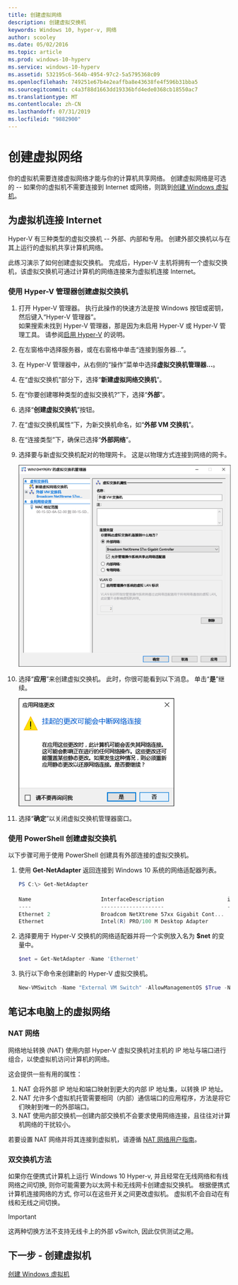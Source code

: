 ```yaml
---
title: 创建虚拟网络
description: 创建虚拟交换机
keywords: Windows 10, hyper-v, 网络
author: scooley
ms.date: 05/02/2016
ms.topic: article
ms.prod: windows-10-hyperv
ms.service: windows-10-hyperv
ms.assetid: 532195c6-564b-4954-97c2-5a5795368c09
ms.openlocfilehash: 749251e67b4e2eaffba8e43638fe4f596b31bba5
ms.sourcegitcommit: c4a3f88d1663dd19336bfd4ede0368cb18550ac7
ms.translationtype: MT
ms.contentlocale: zh-CN
ms.lasthandoff: 07/31/2019
ms.locfileid: "9882900"
---
```

# <a name="create-a-virtual-network"></a>创建虚拟网络

你的虚拟机需要连接虚拟网络才能与你的计算机共享网络。  创建虚拟网络是可选的 -- 如果你的虚拟机不需要连接到 Internet 或网络，则跳到[创建 Windows 虚拟机](create-virtual-machine.md)。


## <a name="connect-virtual-machines-to-the-internet"></a>为虚拟机连接 Internet

Hyper-V 有三种类型的虚拟交换机 -- 外部、内部和专用。 创建外部交换机以与在其上运行的虚拟机共享计算机网络。

此练习演示了如何创建虚拟交换机。 完成后，Hyper-V 主机将拥有一个虚拟交换机，该虚拟交换机可通过计算机的网络连接来为虚拟机连接 Internet。 

### <a name="create-a-virtual-switch-with-hyper-v-manager"></a>使用 Hyper-V 管理器创建虚拟交换机

1. 打开 Hyper-V 管理器。  执行此操作的快速方法是按 Windows 按钮或密钥，然后键入“Hyper-V 管理器”。  
如果搜索未找到 Hyper-V 管理器，那是因为未启用 Hyper-V 或 Hyper-V 管理工具。  请参阅[启用 Hyper-V](enable-hyper-v.md) 的说明。

2. 在左窗格中选择服务器，或在右窗格中单击“连接到服务器…”。

3. 在 Hyper-V 管理器中，从右侧的“操作”菜单中选择**虚拟交换机管理器...**。 

4. 在“虚拟交换机”部分下，选择“**新建虚拟网络交换机**”。

5. 在“你要创建哪种类型的虚拟交换机?”下，选择“**外部**”。

6. 选择“**创建虚拟交换机**”按钮。

7. 在“虚拟交换机属性”下，为新交换机命名，如“**外部 VM 交换机**”。

8. 在“连接类型”下，确保已选择“**外部网络**”。

9. 选择要与新虚拟交换机配对的物理网卡。 这是以物理方式连接到网络的网卡。  

    ![](media/newSwitch_upd.png)

10. 选择“**应用**”来创建虚拟交换机。 此时，你很可能看到以下消息。 单击“**是**”继续。

    ![](media/pen_changes_upd.png)  

11. 选择“**确定**”以关闭虚拟交换机管理器窗口。


### <a name="create-a-virtual-switch-with-powershell"></a>使用 PowerShell 创建虚拟交换机

以下步骤可用于使用 PowerShell 创建具有外部连接的虚拟交换机。 

1. 使用 **Get-NetAdapter** 返回连接到 Windows 10 系统的网络适配器列表。

    ```powershell
    PS C:\> Get-NetAdapter

    Name                      InterfaceDescription                    ifIndex Status       MacAddress             LinkSpeed
    ----                      --------------------                    ------- ------       ----------             ---------
    Ethernet 2                Broadcom NetXtreme 57xx Gigabit Cont...       5 Up           BC-30-5B-A8-C1-7F         1 Gbps
    Ethernet                  Intel(R) PRO/100 M Desktop Adapter            3 Up           00-0E-0C-A8-DC-31        10 Mbps  
    ```

2. 选择要用于 Hyper-V 交换机的网络适配器并将一个实例放入名为 **$net** 的变量中。

    ```powershell
    $net = Get-NetAdapter -Name 'Ethernet'
    ```

3. 执行以下命令来创建新的 Hyper-V 虚拟交换机。

    ```powershell
    New-VMSwitch -Name "External VM Switch" -AllowManagementOS $True -NetAdapterName $net.Name
    ```

## <a name="virtual-networking-on-a-laptop"></a>笔记本电脑上的虚拟网络

### <a name="nat-networking"></a>NAT 网络
网络地址转换 (NAT) 使用内部 Hyper-V 虚拟交换机对主机的 IP 地址与端口进行组合，以使虚拟机访问计算机的网络。

这会提供一些有用的属性：
1. NAT 会将外部 IP 地址和端口映射到更大的内部 IP 地址集，以转换 IP 地址。 
2. NAT 允许多个虚拟机托管需要相同（内部）通信端口的应用程序，方法是将它们映射到唯一的外部端口。
3. NAT 使用内部交换机—创建内部交换机不会要求使用网络连接，且往往对计算机网络的干扰较小。

若要设置 NAT 网络并将其连接到虚拟机，请遵循 [NAT 网络用户指南](../user-guide/setup-nat-network.md)。

### <a name="the-two-switch-approach"></a>双交换机方法

如果你在便携式计算机上运行 Windows 10 Hyper-v, 并且经常在无线网络和有线网络之间切换, 则你可能需要为以太网卡和无线网卡创建虚拟交换机。  根据便携式计算机连接网络的方式, 你可以在这些开关之间更改虚拟机。 虚拟机不会自动在有线和无线之间切换。 

>[!IMPORTANT]
>这两种切换方法不支持无线卡上的外部 vSwitch, 因此仅供测试之用。

## <a name="next-step---create-a-virtual-machine"></a>下一步 - 创建虚拟机
[创建 Windows 虚拟机](create-virtual-machine.md)

